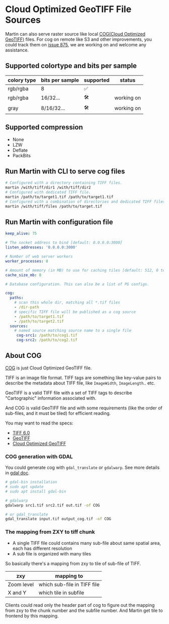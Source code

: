 # Cloud Optimized GeoTIFF File Sources

Martin can also serve raster source like local [COG(Cloud Optimized GeoTIFF)](https://cogeo.org/) files. For cog on remote like S3 and other improvements, you could track them on [issue 875](https://github.com/maplibre/martin/issues/875), we are working on and welcome any assistance.

## Supported colortype and bits per sample

| colory type | bits per sample | supported | status     |
| ----------- | --------------- | --------- | ---------- |
| rgb/rgba    | 8               | ✅         |            |
| rgb/rgba    | 16/32...        | 🛠️         | working on |
| gray        | 8/16/32...      | 🛠️         | working on |

## Supported compression

* None
* LZW
* Deflate
* PackBits

## Run Martin with CLI to serve cog files

```bash
# Configured with a directory containing TIFF files.
martin /with/tiff/dir1 /with/tiff/dir2
# Configured with dedicated TIFF file.
martin /path/to/target1.tif /path/to/target1.tif
# Configured with a combination of directories and dedicated TIFF files.
martin /with/tiff/files /path/to/target.tif
```

## Run Martin with configuration file

```yml
keep_alive: 75

# The socket address to bind [default: 0.0.0.0:3000]
listen_addresses: '0.0.0.0:3000'

# Number of web server workers
worker_processes: 8

# Amount of memory (in MB) to use for caching tiles [default: 512, 0 to disable]
cache_size_mb: 8

# Database configuration. This can also be a list of PG configs.

cog:
  paths:
    # scan this whole dir, matching all *.tif files
    - /dir-path
    # specific TIFF file will be published as a cog source
    - /path/to/target1.tif
    - /path/to/target2.tif
  sources:
    # named source matching source name to a single file
     cog-src1: /path/to/cog1.tif
     cog-src2: /path/to/cog2.tif
```

## About COG

[COG](https://cogeo.org/) is just Cloud Optimized GeoTIFF file. 

TIFF is an image file format. TIFF tags are something like key-value pairs to describe the metadata about TIFF file, like `ImageWidth`, `ImageLength`.. etc.

GeoTIFF is a valid TIFF file with a set of TIFF tags to describe "Cartographic" information associated with.

And COG is valid GeoTIFF file and with some requirements (like the order of sub-files, and it must be tiled) for efficient reading.

You may want to read the specs:

* [TIFF 6.0](https://www.itu.int/itudoc/itu-t/com16/tiff-fx/docs/tiff6.pdf)
* [GeoTIFF](https://docs.ogc.org/is/19-008r4/19-008r4.html)
* [Cloud Optimized GeoTIFF](https://docs.ogc.org/is/21-026/21-026.html)

### COG generation with GDAL

You could generate cog with `gdal_translate` or `gdalwarp`. See more details in [gdal doc](https://gdal.org/en/latest/drivers/raster/cog.html).

```bash
# gdal-bin installation
# sudo apt update
# sudo apt install gdal-bin

# gdalwarp
gdalwarp src1.tif src2.tif out.tif -of COG

# or gdal_translate
gdal_translate input.tif output_cog.tif -of COG
```

### The mapping from ZXY to tiff chunk

* A single TIFF file could contains many sub-file about same spatial area, each has different resolution
* A sub file is organized with many tiles

So basically there's a mapping from zxy to tile of sub-file of TIFF.

| zxy        | mapping to                  |
| ---------- | --------------------------- |
| Zoom level | which sub-file in TIFF file |
| X and Y    | which tile in subfile       |

Clients could read only the header part of cog to figure out the mapping from zxy to the chunk number and the subfile number. And Martin get tile to frontend by this mapping.
